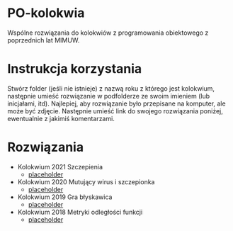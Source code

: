 # PO-kolokwia
Wspólne rozwiązania do kolokwiów z programowania obiektowego z poprzednich lat MIMUW.

# Instrukcja korzystania
Stwórz folder (jeśli nie istnieje) z nazwą roku z którego jest kolokwium, następnie umieść rozwiązanie w podfolderze ze swoim imieniem (lub inicjałami, itd). Najlepiej, aby rozwiązanie było przepisane na komputer, ale może być zdjęcie. Następnie umieść link do swojego rozwiązania poniżej, ewentualnie z jakimiś komentarzami.

# Rozwiązania
- Kolokwium 2021 Szczepienia
  - [placeholder](/LICENSE)
- Kolokwium 2020 Mutujący wirus i szczepionka
  - [placeholder](/LICENSE)
- Kolokwium 2019 Gra błyskawica
  - [placeholder](/LICENSE)
- Kolokwium 2018 Metryki odległości funkcji
  - [placeholder](/LICENSE)